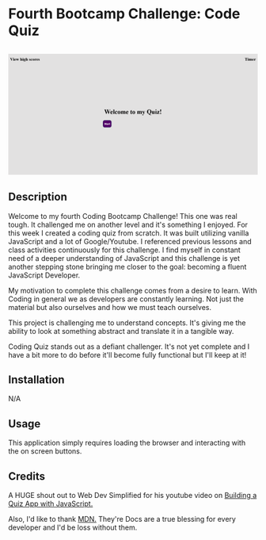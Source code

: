 # Fourth Bootcamp Challenge: Code Quiz

##

<img src="code-quiz.png" />

## Description

Welcome to my fourth Coding Bootcamp Challenge! This one was real tough. It challenged me on another level and it's something I enjoyed.
For this week I created a coding quiz from scratch. It was built utilizing vanilla JavaScript and a lot of Google/Youtube. I referenced previous lessons and class activities continuously for this challenge. I find myself in constant need of a deeper understanding of JavaScript and this challenge is yet another stepping stone bringing me closer to the goal: becoming a fluent JavaScript Developer.

My motivation to complete this challenge comes from a desire to learn. With Coding in general we as developers are constantly learning. Not just the material but also ourselves and how we must teach ourselves.

This project is challenging me to understand concepts. It's giving me the ability to look at something abstract and translate it in a tangible way.

Coding Quiz stands out as a defiant challenger. It's not yet complete and I have a bit more to do before it'll become fully functional but I'll keep at it!

## Installation

N/A

## Usage

This application simply requires loading the browser and interacting with the on screen buttons.

## Credits

A HUGE shout out to Web Dev Simplified for his youtube video on [Building a Quiz App with JavaScript.](https://www.youtube.com/watch?v=riDzcEQbX6k&t=1332s)

Also, I'd like to thank [MDN.](https://developer.mozilla.org/en-US/docs/Web/JavaScript)
They're Docs are a true blessing for every developer and I'd be loss without them.
